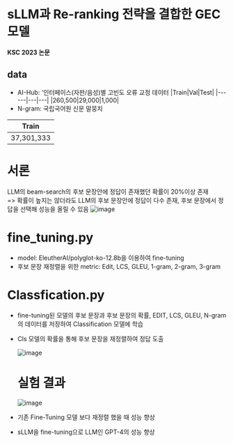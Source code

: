 # sLLM과 Re-ranking 전략을 결합한 GEC 모델
__KSC 2023 논문__

## data
- AI-Hub: '인터페이스(자판/음성)별 고빈도 오류 교정 데이터
|Train|Val|Test|
|------|---|---|
|260,500|29,000|1,000|
- N-gram: 국립국어원 신문 말뭉치
  
|Train|
|------|
|37,301,333|

# 서론
LLM의 beam-search의 후보 문장안에 정답이 존재했던 확률이 20%이상 존재  
=> 확률이 높지는 않더라도 LLM의 후보 문장안에 정답이 다수 존재, 후보 문장에서 정답을 선택해 성능을 올릴 수 있음
![image](https://github.com/jukyung-j/LLM_GEC/assets/68947314/ba65355f-92b2-4aa4-b1d3-5e9d4c720ae1)


# fine_tuning.py
- model: EleutherAI/polyglot-ko-12.8b을 이용하여 fine-tuning
- 후보 문장 재정렬을 위한 metric: Edit, LCS, GLEU, 1-gram, 2-gram, 3-gram

# Classfication.py
- fine-tuning된 모델의 후보 문장과 후보 문장의 확률, EDIT, LCS, GLEU, N-gram의 데이터를 저장하여 Classification 모델에 학습
- Cls 모델의 확률을 통해 후보 문장을 재정렬하여 정답 도출

  ![image](https://github.com/jukyung-j/LLM_GEC/assets/68947314/4d490ce2-a860-4237-91b6-a3da0a339014)

  # 실험 결과
  ![image](https://github.com/jukyung-j/LLM_GEC/assets/68947314/70123971-f559-4a57-b104-40a695ed4267)


- 기존 Fine-Tuning 모델 보다 재정렬 했을 때 성능 향상
- sLLM을 fine-tuning으로 LLM인 GPT-4의 성능 향상
